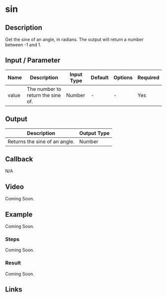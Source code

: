 # sin

## Description

Get the sine of an angle, in radians. The output will return a number between -1 and 1.

## Input / Parameter

| Name | Description | Input Type | Default | Options | Required |
| ------ | ------ | ------ | ------ | ------ | ------ |
| value | The number to return the sine of. | Number | - | - | Yes |

## Output

| Description | Output Type |
| ------ | ------ |
| Returns the sine of an angle. | Number |

## Callback

N/A

## Video

Coming Soon.

<!-- Format: [![Video]({image-path})]({url-link}) -->

## Example

Coming Soon.

<!-- Share a scenario, like a user requirements. -->

### Steps

Coming Soon.

<!-- Show the steps and share some screenshots.

1. .....

Format: ![]({image-path}) -->

### Result

Coming Soon.

<!-- Explain the output.

Format: ![]({image-path}) -->

## Links